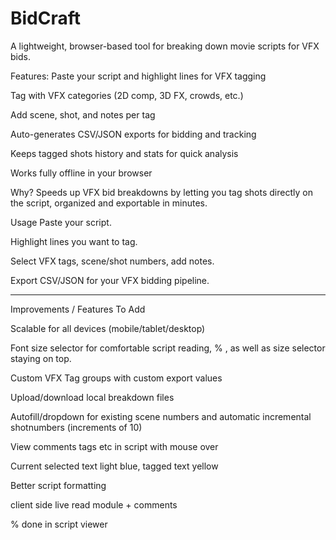 # BidCraft
A lightweight, browser-based tool for breaking down movie scripts for VFX bids.

Features:
Paste your script and highlight lines for VFX tagging

Tag with VFX categories (2D comp, 3D FX, crowds, etc.)

Add scene, shot, and notes per tag

Auto-generates CSV/JSON exports for bidding and tracking

Keeps tagged shots history and stats for quick analysis

Works fully offline in your browser

Why?
Speeds up VFX bid breakdowns by letting you tag shots directly on the script, organized and exportable in minutes.

Usage
Paste your script.

Highlight lines you want to tag.

Select VFX tags, scene/shot numbers, add notes.

Export CSV/JSON for your VFX bidding pipeline.


-----------------------------------------------------

Improvements / Features To Add


 Scalable for all devices (mobile/tablet/desktop)

 Font size selector for comfortable script reading, % , as well as size selector staying on top.

 Custom VFX Tag groups with custom export values

 Upload/download local breakdown files

 Autofill/dropdown for existing scene numbers and automatic incremental shotnumbers (increments of 10)

 View comments tags etc in script with mouse over

 Current selected text light blue, tagged text yellow

 Better script formatting

 client side live read module + comments

 % done in script viewer

 

 


